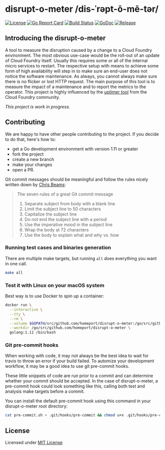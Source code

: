 # disrupt-o-meter /dis-ˈrəpt-ō-mē-tər/

[![License](https://img.shields.io/github/license/homeport/disrupt-o-meter.svg)](https://github.com/homeport/disrupt-o-meter/blob/master/LICENSE)
[![Go Report Card](https://goreportcard.com/badge/github.com/homeport/disrupt-o-meter)](https://goreportcard.com/report/github.com/homeport/disrupt-o-meter)
[![Build Status](https://travis-ci.org/homeport/disrupt-o-meter.svg?branch=develop)](https://travis-ci.org/homeport/disrupt-o-meter)
[![GoDoc](https://godoc.org/github.com/homeport/disrupt-o-meter?status.svg)](https://godoc.org/github.com/homeport/disrupt-o-meter)
[![Release](https://img.shields.io/github/release/homeport/disrupt-o-meter.svg)](https://github.com/homeport/disrupt-o-meter/releases/latest)

## Introducing the disrupt-o-meter

A tool to measure the disruption caused by a change to a Cloud Foundry environment. The most obvious use-case would be the roll-out of an update of Cloud Foundry itself. Usually this requires some or all of the internal micro services to restart. The respective setup with means to achieve some form of high availability will step in to make sure an end-user does not notice the software maintenance. As always, you cannot always make sure there is no flicker or lost HTTP request. The main purpose of this tool is to measure the impact of a maintenance and to report the metrics to the operator. This project is highly influenced by the [uptimer tool](https://github.com/cloudfoundry/uptimer) from the Cloud Foundry community.

_This project is work in progress._

## Contributing

We are happy to have other people contributing to the project. If you decide to do that, here's how to:

- get a Go development environment with version 1.11 or greater
- fork the project
- create a new branch
- make your changes
- open a PR.

Git commit messages should be meaningful and follow the rules nicely written down by [Chris Beams](https://chris.beams.io/posts/git-commit/):
> The seven rules of a great Git commit message
> 1. Separate subject from body with a blank line
> 1. Limit the subject line to 50 characters
> 1. Capitalize the subject line
> 1. Do not end the subject line with a period
> 1. Use the imperative mood in the subject line
> 1. Wrap the body at 72 characters
> 1. Use the body to explain what and why vs. how

### Running test cases and binaries generation

There are multiple make targets, but running `all` does everything you want in one call.

```sh
make all
```

### Test it with Linux on your macOS system

Best way is to use Docker to spin up a container:

```sh
docker run \
  --interactive \
  --tty \
  --rm \
  --volume $GOPATH/src/github.com/homeport/disrupt-o-meter:/go/src/github.com/homeport/disrupt-o-meter \
  --workdir /go/src/github.com/homeport/disrupt-o-meter \
  golang:1.11 /bin/bash
```

### Git pre-commit hooks
When working with code, it may not always be the best idea to wait for travis to throw an error if your build failed.
To automize your development workflow, it may be a good idea to use git pre-commit hooks. 

These little snippets of code are run prior to a commit and can determine whether your commit should be accepted.
In the case of disrupt-o-meter, a pre-commit hook could look something like this, calling both test and analysis make 
targets before a commit.

You can install the default pre-commit hook using this command in your disrupt-o-meter root directory:
```sh 
cat pre-commit.sh > .git/hooks/pre-commit && chmod u+x .git/hooks/pre-commit
```

## License

Licensed under [MIT License](https://github.com/homeport/disrupt-o-meter/blob/master/LICENSE)
